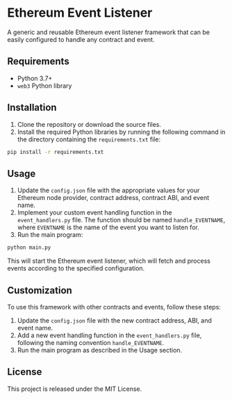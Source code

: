 # Ethereum Event Listener

A generic and reusable Ethereum event listener framework that can be easily configured to handle any contract and event.

## Requirements

- Python 3.7+
- `web3` Python library

## Installation

1. Clone the repository or download the source files.
2. Install the required Python libraries by running the following command in the directory containing the `requirements.txt` file:

```bash
pip install -r requirements.txt
```

## Usage

1. Update the `config.json` file with the appropriate values for your Ethereum node provider, contract address, contract ABI, and event name.
2. Implement your custom event handling function in the `event_handlers.py` file. The function should be named `handle_EVENTNAME`, where `EVENTNAME` is the name of the event you want to listen for.
3. Run the main program:

```bash
python main.py
```

This will start the Ethereum event listener, which will fetch and process events according to the specified configuration.

## Customization

To use this framework with other contracts and events, follow these steps:

1. Update the `config.json` file with the new contract address, ABI, and event name.
2. Add a new event handling function in the `event_handlers.py` file, following the naming convention `handle_EVENTNAME`.
3. Run the main program as described in the Usage section.

## License

This project is released under the MIT License.
